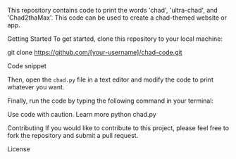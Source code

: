 This repository contains code to print the words 'chad', 'ultra-chad', and 'Chad2thaMax'. This code can be used to create a chad-themed website or app.

Getting Started
To get started, clone this repository to your local machine:

git clone https://github.com/[your-username]/chad-code.git

Code snippet

Then, open the `chad.py` file in a text editor and modify the code to print whatever you want.

Finally, run the code by typing the following command in your terminal:

Use code with caution. Learn more
python chad.py

Contributing
If you would like to contribute to this project, please feel free to fork the repository and submit a pull request.

License

